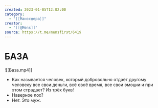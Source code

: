 ```yaml
---
created: 2023-01-05T12:02:00
category:
  - "[[Маносфера]]"
creator:
  - "[[@Mens]]"
source: https://t.me/mensfirst/6419
---
```


# БАЗА

![[База.mp4]]

 - Как называется человек, который добровольно отдаёт другому человеку все свои деньги, всё своё время, все свои эмоции и при этом страдает? Из трёх букв!
 - Наверное лох?
 - Нет. Это муж.